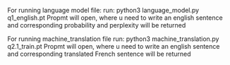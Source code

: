 For running language model file:
run: python3 language_model.py q1_english.pt
Propmt will open, where u need to write an english sentence and corresponding probability and perplexity will be returned

For running machine_translation file
run: python3 machine_translation.py q2.1_train.pt
Propmt will open, where u need to write an english sentence and corresponding translated French sentence will be returned
